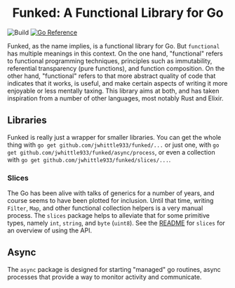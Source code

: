 <h1 style="text-align: center">Funked: A Functional Library for Go</h1>

![Build](https://github.com/jwhittle933/funked/actions/workflows/ci.yml/badge.svg)
<a href="https://pkg.go.dev/github.com/jwhittle933/funked"><img src="https://pkg.go.dev/badge/github.com/jwhittle933/funked.svg" alt="Go Reference"></a>

Funked, as the name implies, is a functional library for Go. But `functional` has multiple meanings in this context. On the one hand, "functional" refers to functional programming techniques, principles such as immutability, referential transparency (pure functions), and function composition. On the other hand, "functional" refers to that more abstract quality of code that indicates that it works, is useful, and make certain aspects of writing it more enjoyable or less mentally taxing. This library aims at both, and has taken inspiration from a number of other languages, most notably Rust and Elixir.

## Libraries
Funked is really just a wrapper for smaller libraries. You can get the whole thing with `go get github.com/jwhittle933/funked/...` or just one, with `go get github.com/jwhittle933/funked/async/process`, or even a collection with `go get github.com/jwhittle933/funked/slices/...`.

### Slices
The Go has been alive with talks of generics for a number of years, and course seems to have been plotted for inclusion. Until that time, writing `Filter`, `Map`, and other functional collection helpers is a very manual process. The `slices` package helps to alleviate that for some primitive types, namely `int`, `string`, and `byte` (`uint8`). See the [README](./slices/README.md) for `slices` for an overview of using the API.

## Async
The `async` package is designed for starting "managed" go routines, async processes that provide a way to monitor activity and communicate. 